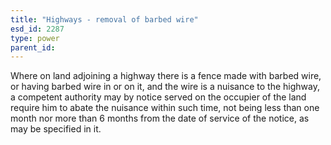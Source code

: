 ```yaml
---
title: "Highways - removal of barbed wire"
esd_id: 2287
type: power
parent_id:  
---
```


Where on land adjoining a highway there is a fence made with barbed wire, or having barbed wire in or on it, and the wire is a nuisance to the highway, a competent authority may by notice served on the occupier of the land require him to abate the nuisance within such time, not being less than one month nor more than 6 months from the date of service of the notice, as may be specified in it.

